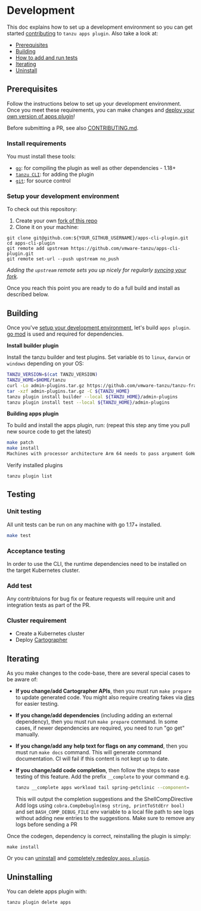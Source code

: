 # Development

This doc explains how to set up a development environment so you can get started
[contributing](CONTRIBUTING.md) to `tanzu apps plugin`. Also
take a look at:

- [Prerequisites](#Prerequisites)
- [Building](#building)
- [How to add and run tests](#testing)
- [Iterating](#iterating)
- [Uninstall](#uninstalling)

## Prerequisites

Follow the instructions below to set up your development environment. Once you
meet these requirements, you can make changes and
[deploy your own version of apps plugin](#starting-apps-plugin)!

Before submitting a PR, see also [CONTRIBUTING.md](./CONTRIBUTING.md).

### Install requirements

You must install these tools:

- [`go`](https://golang.org/doc/install): for compiling the plugin as well as other dependencies - 1.18+
- [`tanzu CLI`](https://github.com/vmware-tanzu/tanzu-framework/blob/main/docs/cli/getting-started.md#install-the-latest-release-of-tanzu-cli): for adding the plugin
- [`git`](https://help.github.com/articles/set-up-git/): for source control

### Setup your development environment
To check out this repository:

1. Create your own
   [fork of this repo](https://docs.github.com/en/get-started/quickstart/fork-a-repo)
1. Clone it on your machine:

```shell
git clone git@github.com:${YOUR_GITHUB_USERNAME}/apps-cli-plugin.git
cd apps-cli-plugin
git remote add upstream https://github.com/vmware-tanzu/apps-cli-plugin.git
git remote set-url --push upstream no_push
```

_Adding the `upstream` remote sets you up nicely for regularly
[syncing your fork](https://help.github.com/articles/syncing-a-fork/)._

Once you reach this point you are ready to do a full build and install as
described below.

## Building
Once you've [setup your development environment](#prerequisites), let's build
`apps plugin`. [go mod](https://github.com/golang/go/wiki/Modules#quick-start) is used and
required for dependencies.

**Install builder plugin**

Install the tanzu builder and test plugins. Set variable `OS` to `linux`, `darwin` or `windows` depending on your OS:

```sh
TANZU_VERSION=$(cat TANZU_VERSION)
TANZU_HOME=$HOME/tanzu
curl -Lo admin-plugins.tar.gz https://github.com/vmware-tanzu/tanzu-framework/releases/download/${TANZU_VERSION}/tanzu-framework-plugins-admin-${OS}-amd64.tar.gz
tar -xzf admin-plugins.tar.gz -C ${TANZU_HOME}
tanzu plugin install builder --local ${TANZU_HOME}/admin-plugins
tanzu plugin install test --local ${TANZU_HOME}/admin-plugins
```

**Building apps plugin**

To build and install the apps plugin, run: (repeat this step any time you pull new source code to get the latest)

```sh
make patch
make install
Machines with processor architecture Arm 64 needs to pass argument GoHostArch=amd64 (make install GOHOSTARCH=amd64)

```

Verify installed plugins

```
tanzu plugin list
```

## Testing
### Unit testing

All unit tests can be run on any machine with go 1.17+ installed.

```sh
make test
```

### Acceptance testing
In order to use the CLI, the runtime dependencies need to be installed on the target Kubernetes cluster.

### Add test

Any contribtuions for bug fix or feature requests will require unit and integration tests as part of the PR.

### Cluster requirement
- Create a Kubernetes cluster
- Deploy [Cartographer](https://github.com/vmware-tanzu/cartographer#installation)

## Iterating
As you make changes to the code-base, there are several special cases to be aware
of:

- **If you change/add Cartographer APIs**, then you must run
  `make prepare` to update generated code. You might also require creating fakes via [dies](https://pkg.go.dev/dies.dev/diegen) for easier testing.

- **If you change/add dependencies** (including adding an external dependency),
  then you must run `make prepare` command. In some cases, if newer dependencies are required, you need to run "go get" manually.

- **If you change/add any help text for flags on any command**, then you must run `make docs` command. This will generate command documentation. CI will fail if this content is not kept up to date.

- **If you change/add code completion**, then follow the steps to ease testing of this feature. Add the prefix `__complete` to your command e.g.

  ```sh
  tanzu __complete apps workload tail spring-petclinic --component=
  ```
  
  This will output the completion suggestions and the ShellCompDirective
  Add logs using `cobra.CompDebugln(msg string, printToStdErr bool)` and set `BASH_COMP_DEBUG_FILE` env variable to a local file path to see logs without adding new entries to the suggestions. Make sure to remove any logs before sending a PR

Once the codegen, dependency is correct, reinstalling the
plugin is simply:

```shell
make install
```

Or you can [uninstall](./DEVELOPMENT.md#Uninstalling) and
[completely redeploy `apps plugin`](./DEVELOPMENT.md#starting-apps-plugin).

## Uninstalling
You can delete apps plugin with:

```sh
tanzu plugin delete apps
```
